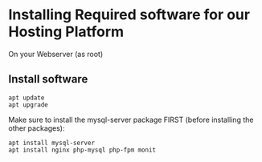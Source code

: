 # Installing Required software for our Hosting Platform

On your Webserver (as root)

## Install software

    apt update
    apt upgrade

Make sure to install the mysql-server package FIRST (before installing the other packages):
    
    apt install mysql-server
    apt install nginx php-mysql php-fpm monit
